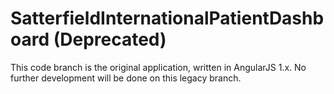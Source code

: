 # SatterfieldInternationalPatientDashboard (Deprecated)

This code branch is the original application, written in AngularJS 1.x.  No further development will be done on this legacy branch. 
